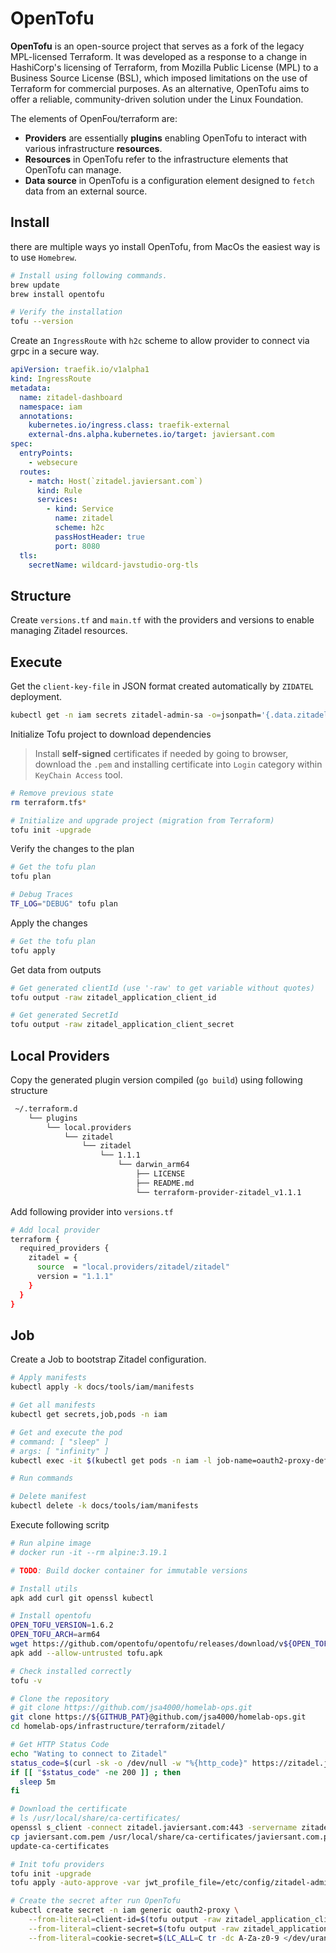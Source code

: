 # OpenTofu

**OpenTofu** is an open-source project that serves as a fork of the legacy MPL-licensed Terraform. It was developed as a response to a change in HashiCorp's licensing of Terraform, from Mozilla Public License (MPL) to a Business Source License (BSL), which imposed limitations on the use of Terraform for commercial purposes. As an alternative, OpenTofu aims to offer a reliable, community-driven solution under the Linux Foundation.

The elements of OpenFou/terraform are:

* **Providers** are essentially **plugins** enabling OpenTofu to interact with various infrastructure **resources**.
* **Resources** in OpenTofu refer to the infrastructure elements that OpenTofu can manage.
* **Data source** in OpenTofu is a configuration element designed to `fetch` data from an external source.

## Install

there are multiple ways yo install OpenTofu, from MacOs the easiest way is to use `Homebrew`.

```bash
# Install using following commands.
brew update
brew install opentofu

# Verify the installation
tofu --version
```

Create an `IngressRoute` with `h2c` scheme to allow provider to connect via grpc in a secure way.

```yaml
apiVersion: traefik.io/v1alpha1
kind: IngressRoute
metadata:
  name: zitadel-dashboard
  namespace: iam
  annotations:
    kubernetes.io/ingress.class: traefik-external
    external-dns.alpha.kubernetes.io/target: javiersant.com
spec:
  entryPoints:
    - websecure
  routes:
    - match: Host(`zitadel.javiersant.com`)
      kind: Rule
      services:
        - kind: Service
          name: zitadel
          scheme: h2c
          passHostHeader: true
          port: 8080
  tls:
    secretName: wildcard-javstudio-org-tls
```

## Structure

Create `versions.tf` and `main.tf` with the providers and versions to enable managing Zitadel resources.

## Execute

Get the `client-key-file` in JSON format created automatically by `ZIDATEL` deployment.

```bash
kubectl get -n iam secrets zitadel-admin-sa -o=jsonpath='{.data.zitadel-admin-sa\.json}' | base64 --decode | jq . > ../service-user-jwt/client-key-file.json
```

Initialize Tofu project to download dependencies

> Install **self-signed** certificates if needed by going to browser, download the `.pem` and installing certificate into `Login` category within `KeyChain Access` tool.

```bash
# Remove previous state
rm terraform.tfs*

# Initialize and upgrade project (migration from Terraform)
tofu init -upgrade
```

Verify the changes to the plan

```bash
# Get the tofu plan
tofu plan

# Debug Traces
TF_LOG="DEBUG" tofu plan
```

Apply the changes

```bash
# Get the tofu plan
tofu apply
```

Get data from outputs

```bash
# Get generated clientId (use '-raw' to get variable without quotes)
tofu output -raw zitadel_application_client_id

# Get generated SecretId
tofu output -raw zitadel_application_client_secret
```

## Local Providers

Copy the generated plugin version compiled (`go build`) using following structure

```txt
 ~/.terraform.d
    └── plugins
        └── local.providers
            └── zitadel
                └── zitadel
                    └── 1.1.1
                        └── darwin_arm64
                            ├── LICENSE
                            ├── README.md
                            └── terraform-provider-zitadel_v1.1.1
```

Add following provider into `versions.tf`

```bash
# Add local provider
terraform {
  required_providers {
    zitadel = {
      source  = "local.providers/zitadel/zitadel"
      version = "1.1.1"
    }
  }
}
```

## Job

Create a Job to bootstrap Zitadel configuration.

```bash
# Apply manifests
kubectl apply -k docs/tools/iam/manifests

# Get all manifests
kubectl get secrets,job,pods -n iam

# Get and execute the pod
# command: [ "sleep" ]
# args: [ "infinity" ]
kubectl exec -it $(kubectl get pods -n iam -l job-name=oauth2-proxy-default-user  | tail -n 1 | awk {'print $1'}) -n iam  -- sh

# Run commands

# Delete manifest
kubectl delete -k docs/tools/iam/manifests
```

Execute following scritp

```bash
# Run alpine image
# docker run -it --rm alpine:3.19.1

# TODO: Build docker container for immutable versions

# Install utils
apk add curl git openssl kubectl

# Install opentofu
OPEN_TOFU_VERSION=1.6.2
OPEN_TOFU_ARCH=arm64
wget https://github.com/opentofu/opentofu/releases/download/v${OPEN_TOFU_VERSION}/tofu_${OPEN_TOFU_VERSION}_${OPEN_TOFU_ARCH}.apk -O tofu.apk
apk add --allow-untrusted tofu.apk

# Check installed correctly
tofu -v

# Clone the repository
# git clone https://github.com/jsa4000/homelab-ops.git
git clone https://${GITHUB_PAT}@github.com/jsa4000/homelab-ops.git
cd homelab-ops/infrastructure/terraform/zitadel/

# Get HTTP Status Code
echo "Wating to connect to Zitadel"
status_code=$(curl -sk -o /dev/null -w "%{http_code}" https://zitadel.javiersant.com/debug/ready)
if [[ "$status_code" -ne 200 ]] ; then
  sleep 5m
fi

# Download the certificate
# ls /usr/local/share/ca-certificates/
openssl s_client -connect zitadel.javiersant.com:443 -servername zitadel.javiersant.com </dev/null | openssl x509 | sed -ne '/-BEGIN CERTIFICATE-/,/-END CERTIFICATE-/p' > javiersant.com.pem
cp javiersant.com.pem /usr/local/share/ca-certificates/javiersant.com.pem
update-ca-certificates

# Init tofu providers
tofu init -upgrade
tofu apply -auto-approve -var jwt_profile_file=/etc/config/zitadel-admin-sa.json

# Create the secret after run OpenTofu
kubectl create secret -n iam generic oauth2-proxy \
    --from-literal=client-id=$(tofu output -raw zitadel_application_client_id) \
    --from-literal=client-secret=$(tofu output -raw zitadel_application_client_secret) \
    --from-literal=cookie-secret=$(LC_ALL=C tr -dc A-Za-z0-9 </dev/urandom | head -c 32)
```

